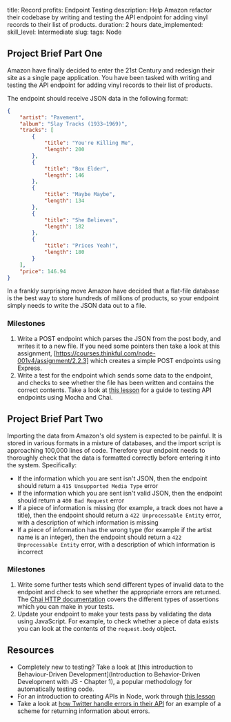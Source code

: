 title: Record profits: Endpoint Testing
description: Help Amazon refactor their codebase by writing and testing the API endpoint for adding vinyl records to their list of products.
duration: 2 hours
date_implemented: 
skill_level: Intermediate
slug:
tags: Node

## Project Brief Part One

Amazon have finally decided to enter the 21st Century and redesign their site as a single page application.  You have been tasked with writing and testing the API endpoint for adding vinyl records to their list of products.

The endpoint should receive JSON data in the following format:

```json
{
    "artist": "Pavement",
    "album": "Slay Tracks (1933–1969)",
    "tracks": [
        {
            "title": "You're Killing Me",
            "length": 200
        },
        {
            "title": "Box Elder",
            "length": 146
        },
        {
            "title": "Maybe Maybe",
            "length": 134
        },
        {
            "title": "She Believes",
            "length": 182
        },
        {
            "title": "Prices Yeah!",
            "length": 180
        }
    ],
    "price": 146.94
}
```

In a frankly surprising move Amazon have decided that a flat-file database is the best way to store hundreds of millions of products, so your endpoint simply needs to write the JSON data out to a file.

### Milestones

1. Write a POST endpoint which parses the JSON from the post body, and writes it to a new file.  If you need some pointers then take a look at this assignment, [https://courses.thinkful.com/node-001v4/assignment/2.2.3] which creates a simple POST endpoints using Express.
2. Write a test for the endpoint which sends some data to the endpoint, and checks to see whether the file has been written and contains the correct contents.  Take a look at [this lesson](https://courses.thinkful.com/node-001v4/lesson/2.3) for a guide to testing API endpoints using Mocha and Chai.

## Project Brief Part Two

Importing the data from Amazon's old system is expected to be painful.  It is stored in various formats in a mixture of databases, and the import script is approaching 100,000 lines of code.  Therefore your endpoint needs to thoroughly check that the data is formatted correctly before entering it into the system.  Specifically:

* If the information which you are sent isn't JSON, then the endpoint should return a `415 Unsupported Media Type` error
* If the information which you are sent isn't valid JSON, then the endpoint should return a `400 Bad Request` error
* If a piece of information is missing (for example, a track does not have a title), then the endpoint should return a `422 Unprocessable Entity` error, with a description of which information is missing
* If a piece of information has the wrong type (for example if the artist name is an integer), then the endpoint should return a `422 Unprocessable Entity` error, with a description of which information is incorrect

### Milestones

1. Write some further tests which send different types of invalid data to the endpoint and check to see whether the appropriate errors are returned.  The [Chai HTTP documentation](http://chaijs.com/plugins/chai-http) covers the different types of assertions which you can make in your tests.
2. Update your endpoint to make your tests pass by validating the data using JavaScript.  For example, to check whether a piece of data exists you can look at the contents of the `request.body` object.

## Resources

* Completely new to testing?  Take a look at [this introduction to Behaviour-Driven Development](Introduction to Behavior-Driven Development with JS - Chapter 1), a popular methodology for automatically testing code.
* For an introduction to creating APIs in Node, work through [this lesson](https://courses.thinkful.com/node-001v4/lesson/2.2)
* Take a look at [how Twitter handle errors in their API](https://dev.twitter.com/overview/api/response-codes) for an example of a scheme for returning information about errors.

